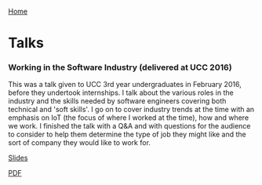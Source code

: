 [Home](/)

# Talks

### Working in the Software Industry (delivered at UCC 2016)
This was a talk given to UCC 3rd year undergraduates in February 2016, before they undertook internships. I talk about the various roles in the industry and the skills needed by software engineers covering both technical and 'soft skills'. I go on to cover industry trends at the time with an emphasis on IoT (the focus of where I worked at the time), how and where we work. I finished the talk with a Q&A and with questions for the audience to consider to help them determine the type of job they might like and the sort of company they would like to work for. 

[Slides](./The%20Role%20of%20the%20Architect.pptx)

[PDF](./published/Working%20in%20Software%20(UCC%2C%20Feb%202016).pdf)





